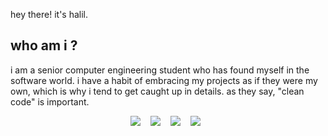 hey there! it's halil.

who am i ?
-------------
i am a senior computer engineering student who has found myself in the software world. i have a habit of embracing my projects as if they were my own, which is why i tend to get caught up in details. as they say, "clean code" is important.

<p align="center">
  <img src="https://img.shields.io/badge/bootstrap%20-%2343853D.svg?&style=for-the-badge&logo=bootstrap&logoColor=white" />&nbsp;&nbsp;&nbsp;
  <img src="https://img.shields.io/badge/node.js%20-%2343853D.svg?&style=for-the-badge&logo=node.js&logoColor=white" />&nbsp;&nbsp;&nbsp;
  <img src="https://img.shields.io/badge/react%20-%2300D9FF.svg?&style=for-the-badge&logo=react&logoColor=white" />&nbsp;&nbsp;&nbsp;
  <img src="https://img.shields.io/badge/tailwind-css%20-%231572B6.svg?&style=for-the-badge&logo=tailwind-css&logoColor=white" />&nbsp;&nbsp;
</p>
